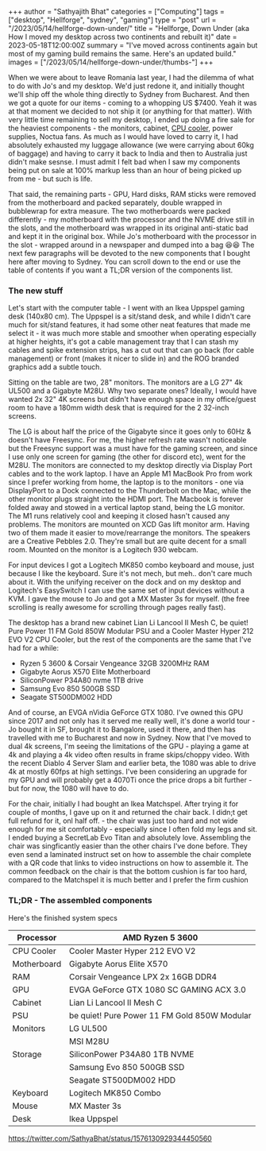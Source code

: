 +++
author = "Sathyajith Bhat"
categories = ["Computing"]
tags = ["desktop", "Hellforge", "sydney", "gaming"]
type = "post"
url = "/2023/05/14/hellforge-down-under/"
title = "Hellforge, Down Under (aka How I moved my desktop across two continents and rebuilt it)"
date = 2023-05-18T12:00:00Z
summary = "I've moved across continents again but most of my gaming build remains the same. Here's an updated build."
images = ["/2023/05/14/hellforge-down-under/thumbs-"]
+++


When we were about to leave Romania last year, I had the dilemma of what to do with Jo's and my desktop. We'd just redone it, and initially thought we'll ship off the whole thing directly to Sydney from Bucharest. And then we got a quote for our items - coming to a whopping US $7400. Yeah it was at that moment we decided to not ship it (or anything for that matter). With very little time remaining to sell my desktop, I ended up doing a fire sale for the heaviest components - the monitors, cabinet, [CPU cooler](/2021/03/20/replacing-ryzen-3600-cooler-id-cooling-se-224-xt/), power supplies, Noctua fans. As much as I would have loved to carry it, I had absolutely exhausted my luggage allowance (we were carrying about 60kg of baggage) and having to carry it back to India and then to Australia just didn't make sesnse. I must admit I felt bad when I saw my components being put on sale at 100% markup less than an hour of being picked up from me - but such is life.

That said, the remaining parts - GPU, Hard disks, RAM sticks were removed from the motherboard and packed separately, double wrapped in bubblewrap for extra measure. The two motherboards were packed differently - my motherboard with the processor and the NVME drive still in the slots, and the motherboard was wrapped in its original anti-static bad and kept it in the original box. While Jo's motherboard with the processor in the slot - wrapped around in a newspaper and dumped into a bag 😆😆 The next few paragraphs will be devoted to the new components that I bought here after moving to Sydney. You can scroll down to the end or use the table of contents if you want a TL;DR version of the components list.

### The new stuff

Let's start with the computer table - I went with an Ikea Uppspel gaming desk (140x80 cm). The Uppspel is a sit/stand desk, and while I didn't care much for sit/stand features, it had some other neat features that made me select it - it was much more stable and smoother when operating especially at higher heights, it's got a cable management tray that I can stash my cables and spike extension strips,  has a cut out that can go back (for cable management) or front (makes it nicer to slide in) and the ROG branded graphics add a subtle touch. 

Sitting on the table are two, 28" monitors. The monitors are a LG 27" 4k UL500 and a Gigabyte M28U. Why two separate ones? Ideally, I would have wanted 2x 32" 4K screens but didn't have enough space in my office/guest room to have a 180mm width desk that is required for the 2 32-inch screens. 

The LG is about half the price of the Gigabyte since it goes only to 60Hz & doesn't have Freesync. For me, the higher refresh rate wasn't noticeable but the Freesync support was a must have for the gaming screen, and since I use only one screen for gaming (the other for discord etc), went for the M28U. The monitors are connected to my desktop directly via Display Port cables and to the work laptop. I have an Apple M1 MacBook Pro from work since I prefer working from home, the laptop is to the monitors - one via DisplayPort to a Dock connected to the Thunderbolt on the Mac, while the other monitor plugs straight into the HDMI port.  The Macbook is forever folded away and stowed in a vertical laptop stand, being the LG monitor. The M1 runs relatively cool and keeping it closed hasn't caused any problems. The monitors are mounted on XCD Gas lift monitor arm. Having two of them made it easier to move/rearrange the monitors. The speakers are a Creative Pebbles 2.0. They're small but are quite decent for a small room. Mounted on the monitor is a Logitech 930 webcam. 

For input devices I got a Logitech MK850 combo keyboard and mouse, just because I like the keyboard. Sure it's not mech, but meh.. don't care much about it. With the unifying receiver on the dock and on my desktop and Logitech's EasySwitch I can use the same set of input devices without a KVM. I gave the mouse to Jo and got a MX Master 3s for myself. (the free scrolling is really awesome for scrolling through pages really fast).

The desktop has a brand new cabinet Lian Li Lancool II Mesh C, be quiet! Pure Power 11 FM Gold 850W Modular PSU and a Cooler Master Hyper 212 EVO V2 CPU Cooler, but the rest of the components are the same that I've had for a while:

* Ryzen 5 3600 & Corsair Vengeance 32GB 3200MHz RAM
* Gigabyte Aorus X570 Elite Motherboard
* SiliconPower P34A80 nvme 1TB drive
* Samsung Evo 850 500GB SSD
* Seagate ST500DM002 HDD

And of course, an EVGA nVidia GeForce GTX 1080. I've owned this GPU since 2017 and not only has it served me really well, it's done a world tour - Jo bought it in SF, brought it to Bangalore, used it there, and then has travelled with me to Bucharest and now in Sydney. Now that I've moved to dual 4k screens, I'm seeing the limitations of the GPU - playing a game at 4k and playing a 4k video often results in frame skips/choppy video. With the recent Diablo 4 Server Slam and earlier beta, the 1080 was able to drive 4k at mostly 60fps at high settings. I've been considering an upgrade for my GPU and will probably get a 4070Ti once the price drops a bit further - but for now, the 1080 will have to do. 

For the chair, initially I had bought an Ikea Matchspel. After trying it for couple of months, I gave up on it and returned the chair back. I didn;t get full refund for it, onl half off. - the chair was just too hard and not wide enough for me sit comfortably - especially since I often fold my legs and sit. I ended buying a SecretLab Evo Titan and absolutely love. Assembling the chair was singficantly easier than the other chairs I've done before. They even send a laminated instruct set on how to assemble the chair complete with a QR code that links to video instructions on how to assemble it. The common feedback on the chair is that the bottom cushion is far too hard, compared to the Matchspel it is much better and I prefer the firm cushion 

### TL;DR - The assembled components

Here's the finished system specs

| Processor   | AMD Ryzen 5 3600                             |
| ----------- | -------------------------------------------- |
| CPU Cooler  | Cooler Master Hyper 212 EVO V2               |
| Motherboard | Gigabyte Aorus Elite X570                    |
| RAM         | Corsair Vengeance LPX 2x 16GB DDR4           |
| GPU         | EVGA GeForce GTX 1080 SC GAMING ACX 3.0      |
| Cabinet     | Lian Li Lancool II Mesh C                    |
| PSU         | be quiet! Pure Power 11 FM Gold 850W Modular |
| Monitors    | LG UL500                                     |
|             | MSI M28U                                     |
| Storage     | SiliconPower P34A80 1TB NVME                 |
|             | Samsung Evo 850 500GB SSD                    |
|             | Seagate ST500DM002 HDD                       |
| Keyboard    | Logitech MK850 Combo                         |
| Mouse       | MX Master 3s                                 |
| Desk        | Ikea Uppspel                                 |




https://twitter.com/SathyaBhat/status/1576130929344450560

